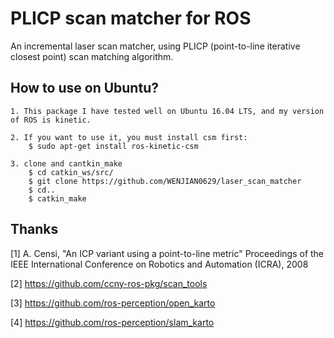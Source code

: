 # PLICP scan matcher for ROS
An incremental laser scan matcher, using PLICP (point-to-line iterative closest point) scan matching algorithm.

## How to use on Ubuntu?
    1. This package I have tested well on Ubuntu 16.04 LTS, and my version of ROS is kinetic.
    
    2. If you want to use it, you must install csm first:
        $ sudo apt-get install ros-kinetic-csm
        
    3. clone and cantkin_make
        $ cd catkin_ws/src/
        $ git clone https://github.com/WENJIAN0629/laser_scan_matcher
        $ cd..
        $ catkin_make
  

## Thanks

[1] A. Censi, "An ICP variant using a point-to-line metric" Proceedings of the IEEE International Conference on Robotics and Automation (ICRA), 2008

[2] https://github.com/ccny-ros-pkg/scan_tools

[3] https://github.com/ros-perception/open_karto

[4] https://github.com/ros-perception/slam_karto
